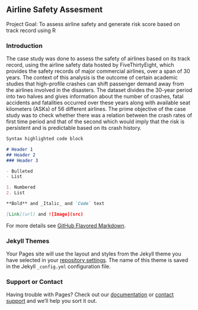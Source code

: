 ## Airline Safety Assesment
Project Goal: To assess airline safety and generate risk score based on track record using R  

### Introduction

The case study was done to assess the safety of airlines based on its track record, using the airline safety data hosted by FiveThirtyEight, which provides the safety records of major commercial airlines, over a span of 30 years. The context of this analysis is the outcome of certain academic studies that high-profile crashes can shift passenger demand away from the airlines involved in the disasters. The dataset divides the 30-year period into two halves and gives information about the number of crashes, fatal accidents and fatalities occurred over these years along with available seat kilometers (ASKs) of 56 different airlines. The prime objective of the case study was to check whether there was a relation between the crash rates of first time period and that of the second which would imply that the risk is persistent and is predictable based on its crash history.

```markdown
Syntax highlighted code block

# Header 1
## Header 2
### Header 3

- Bulleted
- List

1. Numbered
2. List

**Bold** and _Italic_ and `Code` text

[Link](url) and ![Image](src)
```

For more details see [GitHub Flavored Markdown](https://guides.github.com/features/mastering-markdown/).

### Jekyll Themes

Your Pages site will use the layout and styles from the Jekyll theme you have selected in your [repository settings](https://github.com/rchadha96/airline-safety-assesment/settings). The name of this theme is saved in the Jekyll `_config.yml` configuration file.

### Support or Contact

Having trouble with Pages? Check out our [documentation](https://docs.github.com/categories/github-pages-basics/) or [contact support](https://github.com/contact) and we’ll help you sort it out.
